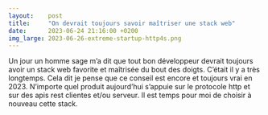 ```yaml
---
layout:    post
title:     "On devrait toujours savoir maîtriser une stack web"
date:      2023-06-24 21:16:00 +0200
img_large: 2023-06-26-extreme-startup-http4s.png
---
```


Un jour un homme sage m’a dit que tout bon développeur devrait toujours avoir un stack web favorite et maîtrisée du bout
des doigts. C’était il y a très longtemps. Cela dit je pense que ce conseil est encore et toujours vrai en 2023.
N’importe quel produit aujourd’hui s’appuie sur le protocole http et sur des apis rest clientes et/ou serveur. Il est
temps pour moi de choisir à nouveau cette stack.